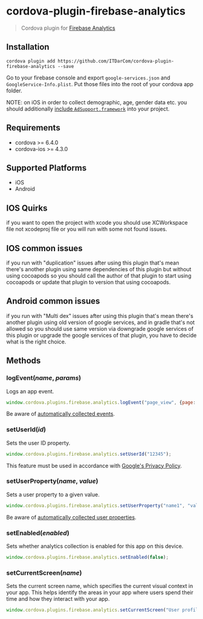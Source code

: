# cordova-plugin-firebase-analytics
> Cordova plugin for [Firebase Analytics](https://firebase.google.com/docs/analytics/)

## Installation

    cordova plugin add https://github.com/ITDarCom/cordova-plugin-firebase-analytics --save

Go to your firebase console and export `google-services.json` and `GoogleService-Info.plist`. Put those files into the root of your cordova app folder.

NOTE: on iOS in order to collect demographic, age, gender data etc. you should additionally [include `AdSupport.framework`](https://firebase.google.com/support/guides/analytics-adsupport) into your project.

## Requirements

- cordova >= 6.4.0
- cordova-ios >= 4.3.0

## Supported Platforms

- iOS
- Android

## IOS Quirks

if you want to open the project with xcode you should use XCWorkspace file not xcodeproj file or you will run with some not found issues.

## IOS common issues

if you run with "duplication" issues after using this plugin that's mean there's another plugin using same dependencies of this plugin but without using cocoapods so you should call the author of that plugin to start using cocoapods or update that plugin to version that using cocoapods.

## Android common issues

if you run with "Multi dex" issues after using this plugin that's mean there's another plugin using old version of google services, and in gradle that's not allowed so you should use same version via downgrade google services of this plugin or upgrade the google services of that plugin, you have to decide what is the right choice.

## Methods

### logEvent(_name_, _params_)
Logs an app event.
```js
window.cordova.plugins.firebase.analytics.logEvent("page_view", {page: "dashboard"});
```

Be aware of [automatically collected events](https://support.google.com/firebase/answer/6317485).

### setUserId(_id_)
Sets the user ID property.
```js
window.cordova.plugins.firebase.analytics.setUserId("12345");
```
This feature must be used in accordance with [Google's Privacy Policy](https://www.google.com/policies/privacy).

### setUserProperty(_name_, _value_)
Sets a user property to a given value.
```js
window.cordova.plugins.firebase.analytics.setUserProperty("name1", "value1");
```

Be aware of [automatically collected user properties](https://support.google.com/firebase/answer/6317486?hl=en&ref_topic=6317484).

### setEnabled(_enabled_)
Sets whether analytics collection is enabled for this app on this device.
```js
window.cordova.plugins.firebase.analytics.setEnabled(false);
```

### setCurrentScreen(_name_)
Sets the current screen name, which specifies the current visual context in your app. This helps identify the areas in your app where users spend their time and how they interact with your app.
```js
window.cordova.plugins.firebase.analytics.setCurrentScreen("User profile");
```

